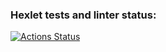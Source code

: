 ### Hexlet tests and linter status:
[![Actions Status](https://github.com/shashlfagai/python-project-50/workflows/hexlet-check/badge.svg)](https://github.com/shashlfagai/python-project-50/actions)